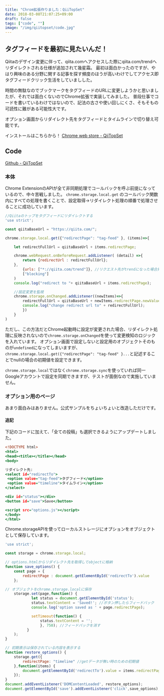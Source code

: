 ```yaml
---
title: "Chrom拡張作りました：QiiTopSet"
date: 2018-03-08T21:07:25+09:00
draft: false
tags: ["code", ""]
image: "/img/qiitopset/code.jpg"
---
```

## タグフィードを最初に見たいんだ！

Qiitaのデザイン変更に伴って、qiita.comへアクセスした際にqiita.com/trendへリダイレクトされる仕様が追加されて幾星霜。
最初は面白かったのですが、やはり興味のある分野に関する記事を探す頻度のほうが高いわけでしてアクセス即タグフィードクリック生活をしていましした。

時間の無駄なのでブックマークをタグフィードのURLに変更しようかと思いましたが、それでは面白くないのでChrome拡張で実装してみました。
普段仕事でコードを書いているわけではないので、記法の古さや使い回しにくさ、そもそもの可読性に難がある可能性大です。

オプション画面からリダイレクト先をタグフィードとタイムラインで切り替え可能です。

インストールはこちらから！
[Chrome web store - QiiTopSet](https://chrome.google.com/webstore/detail/qiitopset/ipgbemcljflegiekgghabajhbaihmhlm)

## Code

[Github - QiiTopSet](https://github.com/gensobunya/QiiTopSet)

### 本体

Chrome ExtensionのAPIが全て非同期処理でコールバックを呼ぶ前提になっているので、中々苦戦しました。
`chrome.storage.local.get` のコールバック関数内にすべての処理を書くことで、設定取得→リダイレクト処理の順番で処理させることに成功しています。


```JavaScript:trendIgnore.js
//Qiitaのトップをタグフィードにリダイレクトする
'use strict';

const qiitaBaseUrl = "https://qiita.com/";

chrome.storage.local.get({"redirectPage": "tag-feed" }, (items)=>{

	let redirectFullUrl = qiitaBaseUrl + items.redirectPage;

	chrome.webRequest.onBeforeRequest.addListener( (detail) =>{
		return {redirectUrl : redirectFullUrl};
	},
		{urls: ["*://qiita.com/trend"]}, //リクエスト先がtrendになった場合発火
		["blocking"]
	)
	console.log("redirect to "+ qiitaBaseUrl + items.redirectPage);

	//設定変更を監視
	chrome.storage.onChanged.addListener((newItems)=>{
		redirectFullUrl = qiitaBaseUrl + newItems.redirectPage.newValue;
		console.log("change redirect url to" + redirectFullUrl);
		})
	}
)
```

ただし、この方法だとChrome起動時に設定が変更された場合、リダイレクト処理に反映されないので`chrome.storage.onChanged`を使って変更検知のロジックを入れています。
オプション画面で設定しないと設定用のオブジェクトそのものが`undefined`になってしまいますが、`chrome.storage.local.get({"redirectPage": "tag-feed" }...`と記述することでnullの場合の初期値を設定できます。

`chrome.storage.local`ではなく`chrome.storage.sync`を使っていれば同一Googleアカウントで設定を同期できますが、テストが面倒なので実施していません。

### オプション用のページ

あまり面白みはありません。公式サンプルをちょいちょいと改造しただけです。

#### 追記
下記のコードに加えて、「全ての投稿」も選択できるようにアップデートしました。

```HTML:options.html
<!DOCTYPE html>
<html>
<head><title></title></head>
<body>

リダイレクト先:
<select id="redirectTo">
 <option value="tag-feed">タグフィード</option>
 <option value="timeline">タイムライン</option>
</select>

<div id="status"></div>
<button id="save">Save</button>

<script src="options.js"></script>
</body>
</html>
```

Chrome.storageAPIを使ってローカルストレージにオプションをオブジェクトとして保存しています。


```JavaScript:options.js
'use strict';

const storage = chrome.storage.local;

// options.htmlからリダイレクト先を取得してobjectに格納
function save_options() {
	const page = {
		redirectPage : document.getElementById('redirectTo').value
	};

// オブジェクトをchrome.storage.localに保存
	storage.set(page,function() {
			let status = document.getElementById('status');
			status.textContent = 'Saved!'; //ボタン押したらフィードバック
			console.log('option saved as ' + page.redirectPage);

			setTimeout(function() {
				status.textContent = '';
				}, 750); //フィードバックを消す
		  }
	);
}

// 初期表示は保存されている内容を表示する
function restore_options() {
	storage.get({
		redirectPage: "timeline" //getデータが無い時のための初期値
	},function(items) {
		document.getElementById('redirectTo').value = items.redirectPage;
	});
}
document.addEventListener('DOMContentLoaded', restore_options);
document.getElementById('save').addEventListener('click',save_options);
```
